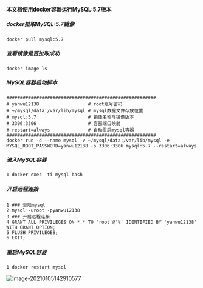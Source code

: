 #### 本文档使用docker容器运行MySQL:5.7版本

##### docker拉取MySQL:5.7镜像

```shell
docker pull mysql:5.7
```

##### 查看镜像是否拉取成功

```shell
docker image ls
```

##### MySQL容器启动脚本

```shell
#######################################################
# yanwu12138                  # root账号密码
# ~/mysql/data:/var/lib/mysql # mysql数据文件存放位置
# mysql:5.7                   # 镜像名称与镜像版本
# 3306:3306                   # 容器端口映射
# restart=always              # 自动重启mysql容器
#######################################################
docker run -d --name mysql -v ~/mysql/data:/var/lib/mysql -e MYSQL_ROOT_PASSWORD=yanwu12138 -p 3306:3306 mysql:5.7 --restart=always
```

##### 进入MySQL容器

```shell
1 docker exec -ti mysql bash
```

##### 开启远程连接

```shell
1 ### 登陆mysql
2 mysql -uroot -pyanwu12138
3 ### 开启远程连接
4 GRANT ALL PRIVILEGES ON *.* TO 'root'@'%' IDENTIFIED BY 'yanwu12138' WITH GRANT OPTION;
5 FLUSH PRIVILEGES;
6 EXIT;
```

##### 重启MySQL容器

```shell
1 docker restart mysql
```

![image-20210105142910577](https://typroa12138.oss-cn-hangzhou.aliyuncs.com/image/2021/01/2021010514291010.png)